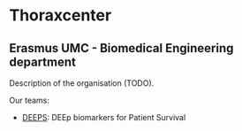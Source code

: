 # Thoraxcenter
## Erasmus UMC - Biomedical Engineering department

Description of the organisation (TODO).


Our teams:

- [DEEPS](https://github.com/orgs/ThoraxcenterBME/teams/deeps/repositories): DEEp biomarkers for Patient Survival

